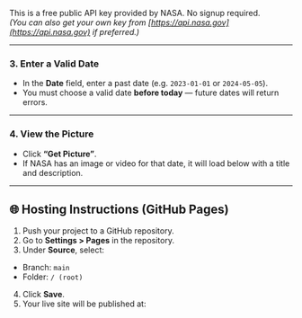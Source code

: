 This is a free public API key provided by NASA. No signup required.  
*(You can also get your own key from [https://api.nasa.gov](https://api.nasa.gov) if preferred.)*

---

### 3. Enter a Valid Date

- In the **Date** field, enter a past date (e.g. `2023-01-01` or `2024-05-05`).
- You must choose a valid date **before today** — future dates will return errors.

---

### 4. View the Picture

- Click **“Get Picture”**.
- If NASA has an image or video for that date, it will load below with a title and description.

---

## 🌐 Hosting Instructions (GitHub Pages)

1. Push your project to a GitHub repository.
2. Go to **Settings > Pages** in the repository.
3. Under **Source**, select:
 - Branch: `main`
 - Folder: `/ (root)`
4. Click **Save**.
5. Your live site will be published at:

